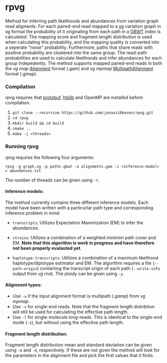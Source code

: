 # rpvg
Method for inferring path likelihoods and abundances from variation graph read aligments. For each paired-end read mapped to a [vg](https://github.com/vgteam/vg) variation graph in xg format the probability of it originating from each path in a [GBWT](https://github.com/jltsiren/gbwt) index is calculated. The mapping score and fragment length distribution is used when calculating this probability, and the mapping quality is converted into a seperate "noise" probability. Furthermore, paths that share reads with positive probability are clustered into the same group. The read-path probabilities are used to calculate likelihoods and infer abundances for each group indepedently. The method supports mapped paired-end reads in both the *vg map* [Alignment](https://github.com/vgteam/libvgio/blob/a369fb1f293545eccfdf2d6d3bd4a30b6f5ec664/deps/vg.proto#L111) format (.gam) and *vg mpmap* [MultipathAlignment](https://github.com/vgteam/libvgio/blob/a369fb1f293545eccfdf2d6d3bd4a30b6f5ec664/deps/vg.proto#L156) format (.gmap). 


### Compilation
*rpvg* requires that [protobuf](https://github.com/protocolbuffers/protobuf), [htslib](https://github.com/samtools/htslib) and OpenMP are installed before compilation. 

1. `git clone --recursive https://github.com/jonassibbesen/rpvg.git`
2. `cd rpvg`
3. `mkdir build && cd build`
4. `cmake ..`
5. `make -j <threads>`


### Running rpvg
*rpvg* requires the following four arguments:
```
rpvg -g graph.xg -p paths.gbwt -a alignments.gam -i <inference-model> > abundances.txt
```
The number of threads can be given using `-t`.

#### Inference models:
The method currently contains three different inference models. Each model have been written with a particurlar path type and corresponding inference problem in mind:
* `transcripts`: Utilizes Expectation Maximization (EM) to infer the abundances.

* `strains`: Utilizes a combination of a weighted minimim path cover and EM. **Note that this algorithm is work in progress and have therefore not been properly evalauted yet**.

* `haplotype-transcripts`: Utilizes a combination of a maximum likelihood haplotype/diplotype estimator and EM. The algorithm requires a file (`--path-origin`) containing the transcript origin of each path (`--write-info` output from *vg rna*). The ploidy can be given using `-y`.

#### Alignment types:
* Use `-u` if the input alignment format is multipath (*.gamp*) from *vg mpmap*.
* Use `-s` for single-end reads. Note that the fragment length distribtion will still be used for calculating the effective path length.
* Use `-l` for single-molecule long-reads. This is identical to the single-end mode (`-s`), but without using the effective path length.

#### Fragment length distribution:
Fragment length distribution mean and standard deviation can be given using `-m` and `-d`, respectively. If these are not given the method will look for the parameters in the alignment file and pick the first values that it finds. 

